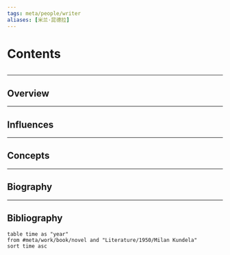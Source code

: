 ```yaml
---
tags: meta/people/writer
aliases: [米兰·昆德拉]
---
```


# Contents
```toc
```

---

## Overview

---

## Influences

---

## Concepts

---

## Biography

---

## Bibliography

```dataview
table time as "year"
from #meta/work/book/novel and "Literature/1950/Milan Kundela"
sort time asc
```
